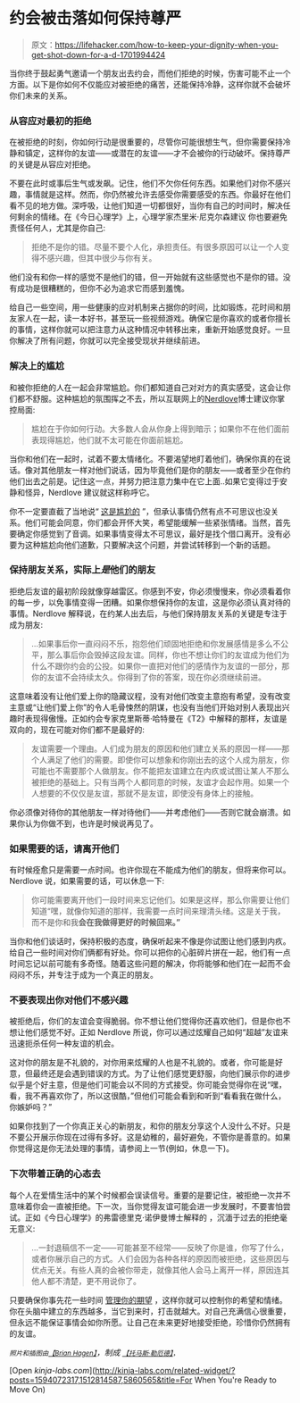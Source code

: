 # 约会被击落如何保持尊严

> 原文：<https://lifehacker.com/how-to-keep-your-dignity-when-you-get-shot-down-for-a-d-1701994424>

当你终于鼓起勇气邀请一个朋友出去约会，而他们拒绝的时候，伤害可能不止一个方面。以下是你如何不仅能应对被拒绝的痛苦，还能保持冷静，这样你就不会破坏你们未来的关系。



### **从容应对最初的拒绝**

在被拒绝的时刻，你如何行动是很重要的，尽管你可能很想生气，但你需要保持冷静和镇定，这样你的友谊——或潜在的友谊——才不会被你的行动破坏。保持尊严的关键是从容应对拒绝。

不要在此时或事后生气或发飙。记住，他们不欠你任何东西。如果他们对你不感兴趣，事情就是这样。然而，你仍然被允许去感受你需要感受的东西。你最好在他们看不见的地方做。深呼吸，让他们知道一切都很好，当你有自己的时间时，解决任何剩余的情绪。在《今日心理学》上，心理学家杰里米·尼克尔森建议 你也要避免责怪任何人，尤其是你自己:

> 拒绝不是你的错。尽量不要个人化，承担责任。有很多原因可以让一个人变得不感兴趣，但其中很少与你有关。

他们没有和你一样的感觉不是他们的错，但一开始就有这些感觉也不是你的错。没有成功是很糟糕的，但你不必为追求它而感到羞愧。

给自己一些空间，用一些健康的应对机制来占据你的时间，比如锻炼，花时间和朋友家人在一起，读一本好书，甚至玩一些视频游戏。确保它是你喜欢的或者你擅长的事情，这样你就可以把注意力从这种情况中转移出来，重新开始感觉良好。一旦你解决了所有问题，你就可以完全接受现状并继续前进。

### **解决**上的尴尬

和被你拒绝的人在一起会非常尴尬。你们都知道自己对对方的真实感受，这会让你们都不舒服。这种尴尬的氛围挥之不去，所以互联网上的[Nerdlove](http://www.doctornerdlove.com/)博士建议你掌控局面:

> 尴尬在于你如何行动。大多数人会从你身上得到暗示；如果你不在他们面前表现得尴尬，他们就不太可能在你面前尴尬。

当你和他们在一起时，试着不要太情绪化。不要渴望地盯着他们，确保你真的在说话。像对其他朋友一样对他们说话，因为毕竟他们是你的朋友——或者至少在你约他们出去之前是。记住这一点，并努力把注意力集中在它上面..如果它变得过于安静和怪异，Nerdlove 建议就这样称呼它。

你不一定要直截了当地说“ [这是尴尬的](https://lifehacker.com/avoid-the-phrase-this-is-awkward-in-uncomfortable-sit-1686684538) ”，但承认事情仍然有点不可思议也没关系。他们可能会同意，你们都会开怀大笑，希望能缓解一些紧张情绪。当然，首先要确定你感觉到了音调。如果事情变得太不可思议，最好是找个借口离开。没有必要为这种尴尬向他们道歉，只要解决这个问题，并尝试转移到一个新的话题。

### **保持朋友关系，实际上*是*他们的朋友**

拒绝后友谊的最初阶段就像穿越雷区。你感到不安，你必须慢慢来，你必须看着你的每一步，以免事情变得一团糟。如果你想保持你的友谊，这是你必须认真对待的事情。Nerdlove 解释说，在约某人出去后，与他们保持朋友关系的关键是专注于成为朋友:

> ...如果事后你一直闷闷不乐，抱怨他们顽固地拒绝和你发展感情是多么不公平，那么事后你会毁掉这段友谊。同样，你也不想让你们的友谊成为他们为什么不跟你约会的公投。如果你一直把对他们的感情作为友谊的一部分，那你的友谊不会持续太久。你得到了你的答案，现在你必须继续前进。

这意味着没有让他们爱上你的隐藏议程，没有对他们改变主意抱有希望，没有改变主意或“让他们爱上你”的令人毛骨悚然的阴谋，也没有当他们开始对别人表现出兴趣时表现得傲慢。正如约会专家克里斯蒂·哈特曼在《T2》中解释的那样，友谊是双向的，现在可能对你们都不是最好的:

> 友谊需要一个理由。人们成为朋友的原因和他们建立关系的原因一样——那个人满足了他们的需要。即使你可以想象和你刚出去的这个人成为朋友，你可能也不需要那个人做朋友。你不能把友谊建立在内疚或试图让某人不那么被拒绝的基础上。只有当两个人都同意的时候，友谊才会起作用。如果一个人想要的不仅仅是友谊，那就不是友谊，即使没有身体上的接触。

你必须像对待你的其他朋友一样对待他们——并考虑他们——否则它就会崩溃。如果你认为你做不到，也许是时候说再见了。

### **如果需要的话，请离开他们**

有时候痊愈只是需要一点时间。也许你现在不能成为他们的朋友，但将来你可以。Nerdlove 说，如果需要的话，可以休息一下:

> 你可能需要离开他们一段时间来忘记他们。如果是这样，那么你需要让他们知道“嘿，就像你知道的那样，我需要一点时间来理清头绪。这是关于我，而不是你和我**会在我做得更好的时候回来。”**

当你和他们谈话时，保持积极的态度，确保听起来不像是你试图让他们感到内疚。给自己一些时间对你们俩都有好处。你可以把你的心脏碎片拼在一起，他们有一点时间忘记以前可能有多奇怪。随着这些问题的解决，你将能够和他们在一起而不会闷闷不乐，并专注于成为一个真正的朋友。

### 不要表现出你对他们不感兴趣

被拒绝后，你们的友谊会变得脆弱。你不想让他们觉得你还喜欢他们，但是你也不想让他们感觉不好。正如 Nerdlove 所说，你可以通过炫耀自己如何“超越”友谊来迅速扼杀任何一种友谊的机会。

这对你的朋友是不礼貌的，对你用来炫耀的人也是不礼貌的。或者，你可能是好意，但最终还是会遇到错误的方式。为了让他们感觉更舒服，向他们展示你的进步似乎是个好主意，但是他们可能会以不同的方式接受。你可能会觉得你在说“嘿，看，我不再喜欢你了，所以这很酷，”但他们可能会看到和听到“看看我在做什么，你嫉妒吗？”

如果你找到了一个你真正关心的新朋友，和你的朋友分享这个人没什么不好。只是不要公开展示你现在过得有多好。这是幼稚的，最好避免，不管你是善意的。如果你觉得这是你无法处理的事情，请参阅上一节(例如，休息一下)。

### **下次带着正确的心态去**

每个人在爱情生活中的某个时候都会误读信号。重要的是要记住，被拒绝一次并不意味着你会一直被拒绝。下一次，当你觉得友谊可能会进一步发展时，不要害怕尝试。正如《今日心理学》的弗雷德里克·诺伊曼博士解释的 ，沉湎于过去的拒绝毫无意义:

> ...一封退稿信不一定——可能甚至不经常——反映了你是谁，你写了什么，或者你展示自己的方式。人们会因为各种各样的原因而被拒绝，这些原因与优点无关。有些人真的会被你带走，就像其他人会马上离开一样，原因连其他人都不清楚，更不用说你了。

只要确保你事先花一些时间 [管理你的期望](https://lifehacker.com/how-to-use-rejection-to-set-yourself-up-for-a-second-sh-1678175201) ，这样你就可以控制你的希望和情绪。你在头脑中建立的东西越多，当它到来时，打击就越大。对自己充满信心很重要，但永远不能保证事情会如你所愿。让自己在未来更好地接受拒绝，珍惜你仍然拥有的友谊。

<small>*照片和插图由*</small>[<small>*【Brian Hagen】*</small>](http://www.brian-hagen.com/)*，*制成* [<small>*【托马斯·勒厄德】*</small>](https://www.flickr.com/photos/thomasleuthard/5936476818)<small>*，*</small>*

[Open *kinja-labs.com*](http://kinja-labs.com/related-widget/?posts=1594072317,1512814587,5860565&title=For When You're Ready to Move On)